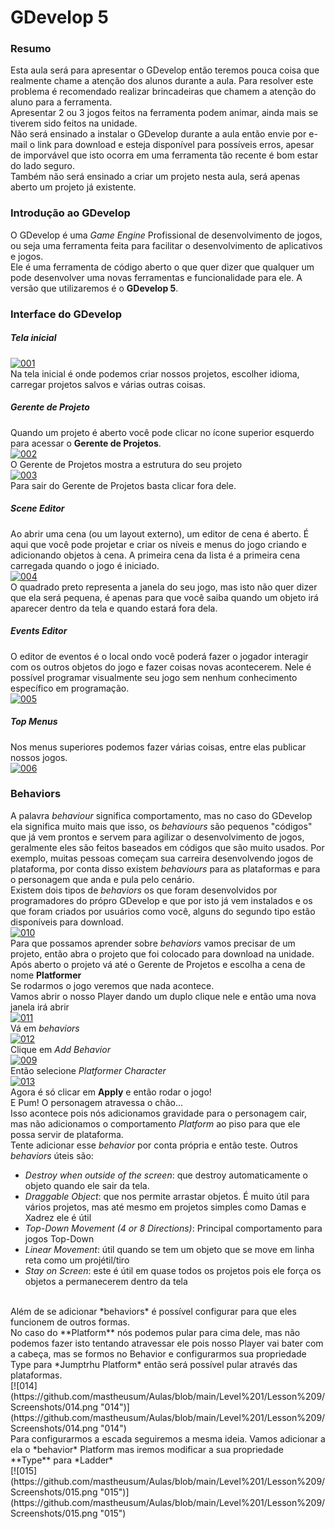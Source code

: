 # GDevelop 5

### Resumo
Esta aula será para apresentar o GDevelop então teremos pouca coisa que realmente chame a atenção dos alunos durante a aula. Para resolver este problema é recomendado realizar brincadeiras que chamem a atenção do aluno para a ferramenta. <br>Apresentar 2 ou 3 jogos feitos na ferramenta podem animar, ainda mais se tiverem sido feitos na unidade.<br>Não será ensinado a instalar o GDevelop durante a aula então envie por e-mail o link para download e esteja disponível para possíveis erros, apesar de imporvável que isto ocorra em uma ferramenta tão recente é bom estar do lado seguro.<br>Também não será ensinado a criar um projeto nesta aula, será apenas aberto um projeto já existente.

### Introdução ao GDevelop
O GDevelop é uma *Game Engine* Profissional de desenvolvimento de jogos, ou seja uma ferramenta feita para facilitar o desenvolvimento de aplicativos e jogos. <br>Ele é uma ferramenta de código aberto o que quer dizer que qualquer um pode desenvolver uma novas ferramentas e funcionalidade para ele. A versão que utilizaremos é o **GDevelop 5**.

### Interface do GDevelop
##### Tela inicial
[![001](https://github.com/mastheusum/Aulas/blob/main/Level%201/Lesson%209/Screenshots/001.png "001")](https://github.com/mastheusum/Aulas/blob/main/Level%201/Lesson%209/Screenshots/001.png "001")<br>
Na tela inicial é onde podemos criar nossos projetos, escolher idioma, carregar projetos salvos e várias outras coisas.
##### Gerente de Projeto
Quando um projeto é aberto você pode clicar no ícone superior esquerdo para acessar o **Gerente de Projetos**.
<br>
[![002](https://github.com/mastheusum/Aulas/blob/main/Level%201/Lesson%209/Screenshots/002.png "002")](https://github.com/mastheusum/Aulas/blob/main/Level%201/Lesson%209/Screenshots/002.png "002")<br>
O Gerente de Projetos mostra a estrutura do seu projeto
<br>
[![003](https://github.com/mastheusum/Aulas/blob/main/Level%201/Lesson%209/Screenshots/003.png "003")](https://github.com/mastheusum/Aulas/blob/main/Level%201/Lesson%209/Screenshots/003.png "003")<br>
Para sair do Gerente de Projetos basta clicar fora dele.
##### Scene Editor
Ao abrir uma cena (ou um layout externo), um editor de cena é aberto. É aqui que você pode projetar e criar os níveis e menus do jogo criando e adicionando objetos à cena. A primeira cena da lista é a primeira cena carregada quando o jogo é iniciado.
<br>
[![004](https://github.com/mastheusum/Aulas/blob/main/Level%201/Lesson%209/Screenshots/004.png "004")](https://github.com/mastheusum/Aulas/blob/main/Level%201/Lesson%209/Screenshots/004.png "004")<br>
O quadrado preto representa a janela do seu jogo, mas isto não quer dizer que ela será pequena, é apenas para que você saiba quando um objeto irá aparecer dentro da tela e quando estará fora dela.
##### Events Editor
O editor de eventos é o local ondo você poderá fazer o jogador interagir com os outros objetos do jogo e fazer coisas novas acontecerem. Nele é possível programar visualmente seu jogo sem nenhum conhecimento específico em programação.
<br>
[![005](https://github.com/mastheusum/Aulas/blob/main/Level%201/Lesson%209/Screenshots/005.png "005")](https://github.com/mastheusum/Aulas/blob/main/Level%201/Lesson%209/Screenshots/005.png "005")<br>
##### Top Menus
Nos menus superiores podemos fazer várias coisas, entre elas publicar nossos jogos.
<br>
[![006](https://github.com/mastheusum/Aulas/blob/main/Level%201/Lesson%209/Screenshots/006.png "006")](https://github.com/mastheusum/Aulas/blob/main/Level%201/Lesson%209/Screenshots/006.png "006")
### Behaviors
A palavra *behaviour* significa comportamento, mas no caso do GDevelop ela significa muito mais que isso, os *behaviours* são pequenos "códigos" que já vem prontos e servem para agilizar o desenvolvimento de jogos, geralmente eles são feitos baseados em códigos que são muito usados. Por exemplo, muitas pessoas começam sua carreira desenvolvendo jogos de plataforma, por conta disso existem *behaviours* para as plataformas e para o personagem que anda e pula pelo cenário.<br>Existem dois tipos de *behaviors* os que foram desenvolvidos por programadores do própro GDevelop e que por isto já vem instalados e os que foram criados por usuários como você, alguns do segundo tipo estão disponíveis para download.
<br>
[![010](https://github.com/mastheusum/Aulas/blob/main/Level%201/Lesson%209/Screenshots/010.png "010")](https://github.com/mastheusum/Aulas/blob/main/Level%201/Lesson%209/Screenshots/010.png "010")<br>
Para que possamos aprender sobre *behaviors* vamos precisar de um projeto, então abra o projeto que foi colocado para download na unidade.<br>Após aberto o projeto vá até o Gerente de Projetos e escolha a cena de nome **Platformer**<br>
Se rodarmos o jogo veremos que nada acontece.<br>
Vamos abrir o nosso Player dando um duplo clique nele e então uma nova janela irá abrir
<br>
[![011](https://github.com/mastheusum/Aulas/blob/main/Level%201/Lesson%209/Screenshots/011.png "011")](https://github.com/mastheusum/Aulas/blob/main/Level%201/Lesson%209/Screenshots/011.png "011")<br>
Vá em *behaviors*
<br>
[![012](https://github.com/mastheusum/Aulas/blob/main/Level%201/Lesson%209/Screenshots/012.png "012")](https://github.com/mastheusum/Aulas/blob/main/Level%201/Lesson%209/Screenshots/012.png "012")<br>
Clique em *Add Behavior*
<br>
[![009](https://github.com/mastheusum/Aulas/blob/main/Level%201/Lesson%209/Screenshots/009.png "009")](https://github.com/mastheusum/Aulas/blob/main/Level%201/Lesson%209/Screenshots/009.png "009")<br>
Então selecione *Platformer Character*
<br>
[![013](https://github.com/mastheusum/Aulas/blob/main/Level%201/Lesson%209/Screenshots/013.png "013")](https://github.com/mastheusum/Aulas/blob/main/Level%201/Lesson%209/Screenshots/013.png "013")<br>
Agora é só clicar em **Apply** e então rodar o jogo!<br>
E Pum! O personagem atravessa o chão...<br>
Isso acontece pois nós adicionamos gravidade para o personagem cair, mas não adicionamos o comportamento *Platform* ao piso para que ele possa servir de plataforma.<br>
Tente adicionar esse *behavior* por conta própria e então teste.
Outros *behaviors* úteis são:
* *Destroy when outside of the screen*: que destroy automaticamente o objeto quando ele sair da tela.
* *Draggable Object*: que nos permite arrastar objetos. É muito útil para vários projetos, mas até mesmo em projetos simples como Damas e Xadrez ele é útil
* *Top-Down Movement (4 or 8 Directions)*: Principal comportamento para jogos Top-Down
* *Linear Movement*: útil quando se tem um objeto que se move em linha reta como um projétil/tiro
* *Stay on Screen*: este é útil em quase todos os projetos pois ele força os objetos a permanecerem dentro da tela
<br>
Além de se adicionar *behaviors* é possível configurar para que eles funcionem de outros formas. <br>No caso do **Platform** nós podemos pular para cima dele, mas não podemos fazer isto tentando atravessar ele pois nosso Player vai bater com a cabeça, mas se formos no Behavior e configurarmos sua propriedade Type para *Jumptrhu Platform* então será possível pular através das plataformas.
<br>
[![014](https://github.com/mastheusum/Aulas/blob/main/Level%201/Lesson%209/Screenshots/014.png "014")](https://github.com/mastheusum/Aulas/blob/main/Level%201/Lesson%209/Screenshots/014.png "014")
<br>
Para configurarmos a escada seguiremos a mesma ideia. Vamos adicionar a ela o *behavior* Platform mas iremos modificar a sua propriedade **Type** para *Ladder*
<br>
[![015](https://github.com/mastheusum/Aulas/blob/main/Level%201/Lesson%209/Screenshots/015.png "015")](https://github.com/mastheusum/Aulas/blob/main/Level%201/Lesson%209/Screenshots/015.png "015")
<br>




